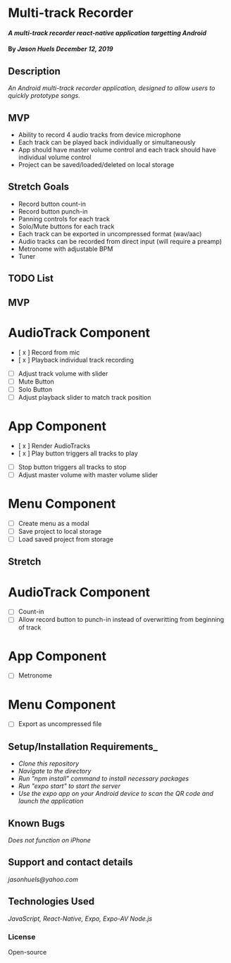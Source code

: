 # Multi-track Recorder

#### _A multi-track recorder react-native application targetting Android_

#### By _**Jason Huels** December 12, 2019_

## Description
_An Android multi-track recorder application, designed to allow users to quickly prototype songs._

## MVP
* Ability to record 4 audio tracks from device microphone
* Each track can be played back individually or simultaneously
* App should have master volume control and each track should have individual volume control
* Project can be saved/loaded/deleted on local storage

## Stretch Goals
* Record button count-in
* Record button punch-in
* Panning controls for each track
* Solo/Mute buttons for each track
* Each track can be exported in uncompressed format (wav/aac)
* Audio tracks can be recorded from direct input (will require a preamp)
* Metronome with adjustable BPM
* Tuner 

## TODO List
## MVP
# AudioTrack Component
- [ x ] Record from mic
- [ x ] Playback individual track recording
- [  ] Adjust track volume with slider
- [  ] Mute Button
- [  ] Solo Button
- [  ] Adjust playback slider to match track position

# App Component
- [ x ] Render AudioTracks
- [ x ] Play button triggers all tracks to play
- [  ] Stop button triggers all tracks to stop
- [  ] Adjust master volume with master volume slider

# Menu Component
- [ ] Create menu as a modal
- [ ] Save project to local storage
- [ ] Load saved project from storage

## Stretch
# AudioTrack Component
- [ ] Count-in 
- [ ] Allow record button to punch-in instead of overwritting from beginning of track

# App Component
- [ ] Metronome

# Menu Component
- [ ] Export as uncompressed file

## Setup/Installation Requirements_
* _Clone this repository_
* _Navigate to the directory_
* _Run "npm install" command to install necessary packages_
* _Run "expo start" to start the server_
* _Use the expo app on your Android device to scan the QR code and launch the application_

## Known Bugs
_Does not function on iPhone_

## Support and contact details
_jasonhuels@yahoo.com_

## Technologies Used
_JavaScript, React-Native, Expo, Expo-AV Node.js_

### License
Open-source